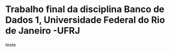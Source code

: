 # Trabalho final da disciplina Banco de Dados 1, Universidade Federal do Rio de Janeiro -UFRJ

teste
